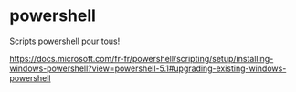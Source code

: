 # powershell
Scripts powershell pour tous!

https://docs.microsoft.com/fr-fr/powershell/scripting/setup/installing-windows-powershell?view=powershell-5.1#upgrading-existing-windows-powershell
